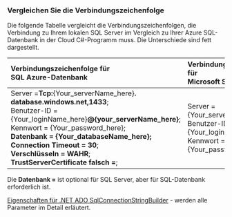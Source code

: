 
<!--
includes/sql-database-include-connection-string-30-compare.md

Latest Freshness check:  2015-09-03 , GeneMi.

## Connection string
-->


### <a name="compare-the-connection-string"></a>Vergleichen Sie die Verbindungszeichenfolge


Die folgende Tabelle vergleicht die Verbindungszeichenfolgen, die Verbindung zu Ihrem lokalen SQL Server im Vergleich zu Ihrer Azure SQL-Datenbank in der Cloud C#-Programm muss. Die Unterschiede sind fett dargestellt.


| Verbindungszeichenfolge für<br/>SQL Azure-Datenbank | Verbindungszeichenfolge für<br/>Microsoft SQL Server |
| :-- | :-- |
| Server =**Tcp:**{Your_serverName_here}**. database.windows.net,1433**;<br/>Benutzer-ID = {Your_loginName_here}**@{your_serverName_here}**;<br/>Kennwort = {Your_password_here};<br/>**Datenbank = {Your_databaseName_here};**<br/>**Connection Timeout = 30**;<br/>**Verschlüsseln = WAHR**;<br/>**TrustServerCertificate falsch =**; | Server = {Your_serverName_here};<br/>Benutzer-ID = {Your_loginName_here};<br/>Kennwort = {Your_password_here}; |


Die **Datenbank =** ist optional für SQL Server, aber für SQL-Datenbank erforderlich ist.


[Eigenschaften für .NET ADO SqlConnectionStringBuilder](https://msdn.microsoft.com/library/system.data.sqlclient.sqlconnectionstringbuilder_properties.aspx) - werden alle Parameter im Detail erläutert.


<!--
These three includes/ files are a sequenced set, but you can pick and choose:

includes/sql-database-include-connection-string-20-portalshots.md
includes/sql-database-include-connection-string-30-compare.md
includes/sql-database-include-connection-string-40-config.md
-->
